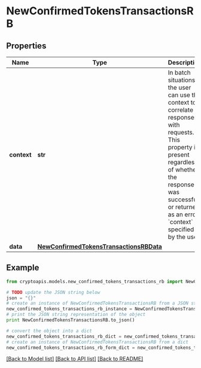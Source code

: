 # NewConfirmedTokensTransactionsRB


## Properties
Name | Type | Description | Notes
------------ | ------------- | ------------- | -------------
**context** | **str** | In batch situations the user can use the context to correlate responses with requests. This property is present regardless of whether the response was successful or returned as an error. &#x60;context&#x60; is specified by the user. | [optional] 
**data** | [**NewConfirmedTokensTransactionsRBData**](NewConfirmedTokensTransactionsRBData.md) |  | 

## Example

```python
from cryptoapis.models.new_confirmed_tokens_transactions_rb import NewConfirmedTokensTransactionsRB

# TODO update the JSON string below
json = "{}"
# create an instance of NewConfirmedTokensTransactionsRB from a JSON string
new_confirmed_tokens_transactions_rb_instance = NewConfirmedTokensTransactionsRB.from_json(json)
# print the JSON string representation of the object
print NewConfirmedTokensTransactionsRB.to_json()

# convert the object into a dict
new_confirmed_tokens_transactions_rb_dict = new_confirmed_tokens_transactions_rb_instance.to_dict()
# create an instance of NewConfirmedTokensTransactionsRB from a dict
new_confirmed_tokens_transactions_rb_form_dict = new_confirmed_tokens_transactions_rb.from_dict(new_confirmed_tokens_transactions_rb_dict)
```
[[Back to Model list]](../README.md#documentation-for-models) [[Back to API list]](../README.md#documentation-for-api-endpoints) [[Back to README]](../README.md)


